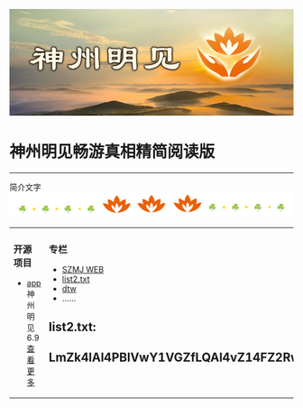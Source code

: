   
![N|Solid](https://github.com/szmj0/update/blob/main/extras/Icon-256.jpg)
# 神州明见畅游真相精简阅读版 	
---
简介文字
![N|Solid](https://github.com/szmj0/update/blob/main/extras/sjmj-fg.jpg)

<table align="center"><tr>
<td valign="top" width="33%" style="word-wrap: break-word;">

### 开源项目  
- [app](github.com/szmj0/update/blob/main/extras/szmj-v6.9.2024010901.apk)神州明见6.9	
[查看更多](github.com/szmj0/Publish)	 

	
</td>
<td valign="top" width="33%" style="word-wrap: break-word;">

### 专栏  
- [SZMJ WEB](github.com/szmj0/update/blob/main/extras/SZZD_PC/szmjweb.3.0.zip)
- [list2.txt](szzdmj.github.io/github-page-test/list2.txt)
- [dtw](j.mp/ddw2288)
- ……

	
**list2.txt:**      
---
LmZk4lAl4PBlVwY1VGZfLQAl4vZ14FZ2RwY4RwZfxQAl4vZ14FZ2RwY4RwZfRwZhDGAhtwZl4FAlRQYlZwY3xwYkLGZhRQYlRwYmtwYkLGZhRQYkRwZhHmAhRwAk4FZftQAl4PZkRwYkLGZhRQY2ZGZhpQBhDmAk4FZfVGZl4FBm4FZmVwYkLQY5twYjHwYkZwZhRwAftQAl4lZkRwY3VwZhRwAfVQAhVGZl4FAkRwY5HQY5tGZhZmZhRQAk4PZlVQY4tGZhVQBhxwZl4vAmjlA4RwY1pwY3DwY0RGZfVGAk4FAmVwYlZwY0RGZftQZk4lAl4FZ2RwY4RwZftmAk4FZ44PAm4FZfZGZk4FZ0VwY0ZwY0RGZeb
---
	
</td>
</tr></table>
